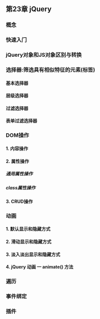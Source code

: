## 第23章 jQuery
### 概念
### 快速⼊⻔
### jQuery对象和JS对象区别与转换
### 选择器:筛选具有相似特征的元素(标签)
#### 基本选择器
#### 层级选择器
#### 过滤选择器
#### 表单过滤选择器
### DOM操作
#### 1. 内容操作
#### 2. 属性操作
##### 通用属性操作
##### class属性操作
#### 3. CRUD操作
### 动画
#### 1. 默认显示和隐藏方式
#### 2. 滑动显示和隐藏方式
#### 3. 淡⼊淡出显示和隐藏方式
#### 4. jQuery 动画 一 animate() 方法
### 遍历
### 事件绑定
### 插件

